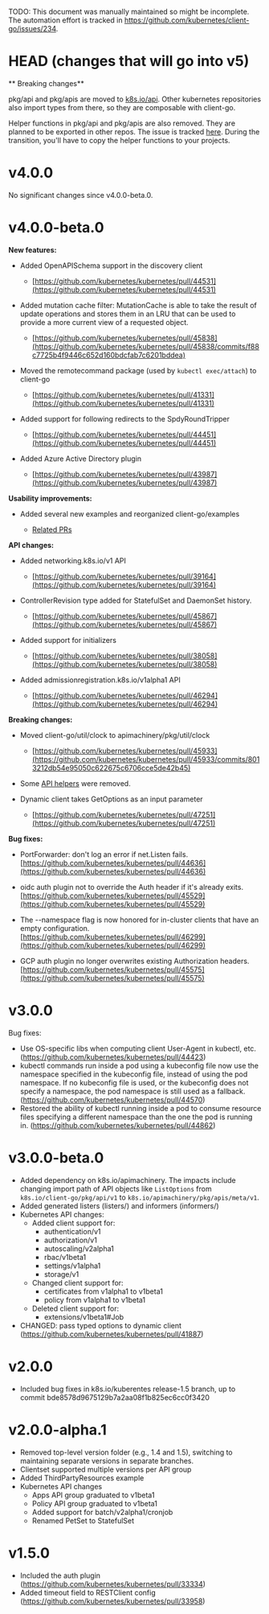 TODO: This document was manually maintained so might be incomplete. The
automation effort is tracked in
https://github.com/kubernetes/client-go/issues/234.

# HEAD (changes that will go into v5)

** Breaking changes**

pkg/api and pkg/apis are moved to
[k8s.io/api](https://github.com/kubernetes/api). Other kubernetes repositories
also import types from there, so they are composable with client-go.

Helper functions in pkg/api and pkg/apis are also removed. They are planned to
be exported in other repos. The issue is tracked
[here](https://github.com/kubernetes/kubernetes/issues/48209#issuecomment-314537745).
During the transition, you'll have to copy the helper functions to your projects. 

# v4.0.0

No significant changes since v4.0.0-beta.0.

# v4.0.0-beta.0

**New features:**

* Added OpenAPISchema support in the discovery client

    * [https://github.com/kubernetes/kubernetes/pull/44531](https://github.com/kubernetes/kubernetes/pull/44531)

* Added mutation cache filter: MutationCache is able to take the result of update operations and stores them in an LRU that can be used to provide a more current view of a requested object.

    * [https://github.com/kubernetes/kubernetes/pull/45838](https://github.com/kubernetes/kubernetes/pull/45838/commits/f88c7725b4f9446c652d160bdcfab7c6201bddea)

* Moved the remotecommand package (used by `kubectl exec/attach`) to client-go

    * [https://github.com/kubernetes/kubernetes/pull/41331](https://github.com/kubernetes/kubernetes/pull/41331)

* Added support for following redirects to the SpdyRoundTripper

    * [https://github.com/kubernetes/kubernetes/pull/44451](https://github.com/kubernetes/kubernetes/pull/44451)

* Added Azure Active Directory plugin

    * [https://github.com/kubernetes/kubernetes/pull/43987](https://github.com/kubernetes/kubernetes/pull/43987)

**Usability improvements:**

* Added several new examples and reorganized client-go/examples

    * [Related PRs](https://github.com/kubernetes/kubernetes/commits/release-1.7/staging/src/k8s.io/client-go/examples)

**API changes:**

* Added networking.k8s.io/v1 API

    * [https://github.com/kubernetes/kubernetes/pull/39164](https://github.com/kubernetes/kubernetes/pull/39164)

* ControllerRevision type added for StatefulSet and DaemonSet history.

    * [https://github.com/kubernetes/kubernetes/pull/45867](https://github.com/kubernetes/kubernetes/pull/45867)

* Added support for initializers

    * [https://github.com/kubernetes/kubernetes/pull/38058](https://github.com/kubernetes/kubernetes/pull/38058)

* Added admissionregistration.k8s.io/v1alpha1 API

    * [https://github.com/kubernetes/kubernetes/pull/46294](https://github.com/kubernetes/kubernetes/pull/46294)

**Breaking changes:**

* Moved client-go/util/clock to apimachinery/pkg/util/clock 

    * [https://github.com/kubernetes/kubernetes/pull/45933](https://github.com/kubernetes/kubernetes/pull/45933/commits/8013212db54e95050c622675c6706cce5de42b45)

* Some [API helpers](https://github.com/kubernetes/client-go/blob/release-3.0/pkg/api/helpers.go) were removed. 

* Dynamic client takes GetOptions as an input parameter

    * [https://github.com/kubernetes/kubernetes/pull/47251](https://github.com/kubernetes/kubernetes/pull/47251)

**Bug fixes:**

* PortForwarder: don't log an error if net.Listen fails. [https://github.com/kubernetes/kubernetes/pull/44636](https://github.com/kubernetes/kubernetes/pull/44636)

* oidc auth plugin not to override the Auth header if it's already exits. [https://github.com/kubernetes/kubernetes/pull/45529](https://github.com/kubernetes/kubernetes/pull/45529)

* The --namespace flag is now honored for in-cluster clients that have an empty configuration. [https://github.com/kubernetes/kubernetes/pull/46299](https://github.com/kubernetes/kubernetes/pull/46299)

* GCP auth plugin no longer overwrites existing Authorization headers. [https://github.com/kubernetes/kubernetes/pull/45575](https://github.com/kubernetes/kubernetes/pull/45575)

# v3.0.0

Bug fixes:
* Use OS-specific libs when computing client User-Agent in kubectl, etc. (https://github.com/kubernetes/kubernetes/pull/44423)
* kubectl commands run inside a pod using a kubeconfig file now use the namespace specified in the kubeconfig file, instead of using the pod namespace. If no kubeconfig file is used, or the kubeconfig does not specify a namespace, the pod namespace is still used as a fallback. (https://github.com/kubernetes/kubernetes/pull/44570)
* Restored the ability of kubectl running inside a pod to consume resource files specifying a different namespace than the one the pod is running in. (https://github.com/kubernetes/kubernetes/pull/44862)

# v3.0.0-beta.0

* Added dependency on k8s.io/apimachinery. The impacts include changing import path of API objects like `ListOptions` from `k8s.io/client-go/pkg/api/v1` to `k8s.io/apimachinery/pkg/apis/meta/v1`.
* Added generated listers (listers/) and informers (informers/)
* Kubernetes API changes:
  * Added client support for:
    * authentication/v1
    * authorization/v1
    * autoscaling/v2alpha1
    * rbac/v1beta1
    * settings/v1alpha1
    * storage/v1
  * Changed client support for:
    * certificates from v1alpha1 to v1beta1
    * policy from v1alpha1 to v1beta1
  * Deleted client support for:
    * extensions/v1beta1#Job
* CHANGED: pass typed options to dynamic client (https://github.com/kubernetes/kubernetes/pull/41887)

# v2.0.0

* Included bug fixes in k8s.io/kuberentes release-1.5 branch, up to commit 
  bde8578d9675129b7a2aa08f1b825ec6cc0f3420

# v2.0.0-alpha.1

* Removed top-level version folder (e.g., 1.4 and 1.5), switching to maintaining separate versions
  in separate branches.
* Clientset supported multiple versions per API group
* Added ThirdPartyResources example
* Kubernetes API changes
  * Apps API group graduated to v1beta1 
  * Policy API group graduated to v1beta1
  * Added support for batch/v2alpha1/cronjob
  * Renamed PetSet to StatefulSet
  

# v1.5.0

* Included the auth plugin (https://github.com/kubernetes/kubernetes/pull/33334)
* Added timeout field to RESTClient config (https://github.com/kubernetes/kubernetes/pull/33958)

